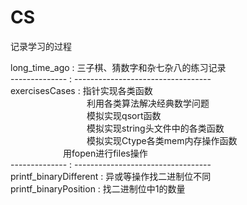 # CS
记录学习的过程

  long_time_ago  : 三子棋、猜数字和杂七杂八的练习记录  
  -------------- : ----------------------------------  
  exercisesCases : 指针实现各类函数  
  $~~~~~~~~~~~~~~~~~~~~~~~~~~~~~~~$利用各类算法解决经典数学问题  
  $~~~~~~~~~~~~~~~~~~~~~~~~~~~~~~~$模拟实现qsort函数  
  $~~~~~~~~~~~~~~~~~~~~~~~~~~~~~~~$模拟实现string头文件中的各类函数  
  $~~~~~~~~~~~~~~~~~~~~~~~~~~~~~~~$模拟实现Ctype各类mem内存操作函数  
  &emsp;&emsp;&emsp;&emsp;&emsp;&emsp;用fopen进行files操作  
  -------------- : ----------------------------------  
  printf_binaryDifferent : 异或等操作找二进制位不同  
  printf_binaryPosition  : 找二进制位中1的数量